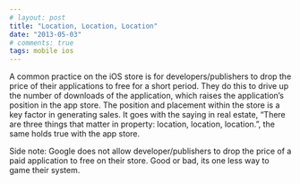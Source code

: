 ```yaml
---
# layout: post
title: "Location, Location, Location"
date: "2013-05-03"
# comments: true
tags: mobile ios
---
```


A common practice on the iOS store is for developers/publishers to drop the price of their applications to free for a short period. They do this to drive up the number of downloads of the application, which raises the application’s position in the app store. The position and placement within the store is a key factor in generating sales. It goes with the saying in real estate, “There are three things that matter in property: location, location, location.”, the same holds true with the app store.

Side note: Google does not allow developer/publishers to drop the price of a paid application to free on their store. Good or bad, its one less way to game their system.
